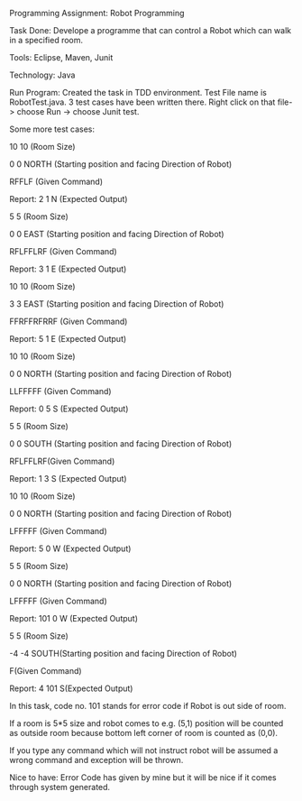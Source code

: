Programming Assignment: Robot Programming

Task Done: Develope a programme that can control a Robot which can walk in a specified room.

Tools: Eclipse, Maven, Junit

Technology: Java

Run Program: Created the task in TDD environment. Test File name is RobotTest.java. 3 test cases have been written there.
Right click on that file-> choose Run -> choose Junit test.

Some more test cases:

10 10 (Room Size)

0 0 NORTH (Starting position and facing Direction  of Robot)

RFFLF (Given Command)

Report: 2 1 N (Expected Output)

5 5 (Room Size)

0 0 EAST (Starting position and facing Direction of Robot)

RFLFFLRF (Given Command)

Report: 3 1 E (Expected Output)

10 10 (Room Size)

3 3 EAST (Starting position and facing Direction of Robot)

FFRFFRFRRF (Given Command)

Report: 5 1 E (Expected Output)

10 10 (Room Size)

0 0 NORTH (Starting position and facing Direction of Robot)

LLFFFFF (Given Command)

Report: 0 5 S (Expected Output)

5 5 (Room Size)

0 0 SOUTH (Starting position and facing Direction of Robot)

RFLFFLRF(Given Command)

Report: 1 3 S (Expected Output)

10 10 (Room Size)

0 0 NORTH (Starting position and facing Direction of Robot)

LFFFFF (Given Command)

Report: 5 0 W (Expected Output)

5 5 (Room Size)

0 0 NORTH (Starting position and facing Direction of Robot)

LFFFFF (Given Command)

Report: 101 0 W (Expected Output)

 5 5 (Room Size)
 
-4 -4 SOUTH(Starting position and facing Direction of Robot)

F(Given Command)

Report: 4 101 S(Expected Output)

In this task, code no. 101 stands for error code if Robot is out side of room. 

If a room is 5*5 size and robot comes to e.g. (5,1) position will be counted as outside room because bottom left corner of room is counted as (0,0).

If you type any command which will not instruct robot will be assumed a wrong command and exception will be thrown.

Nice to have: Error Code has given by mine but it will be nice if it comes through system generated.
